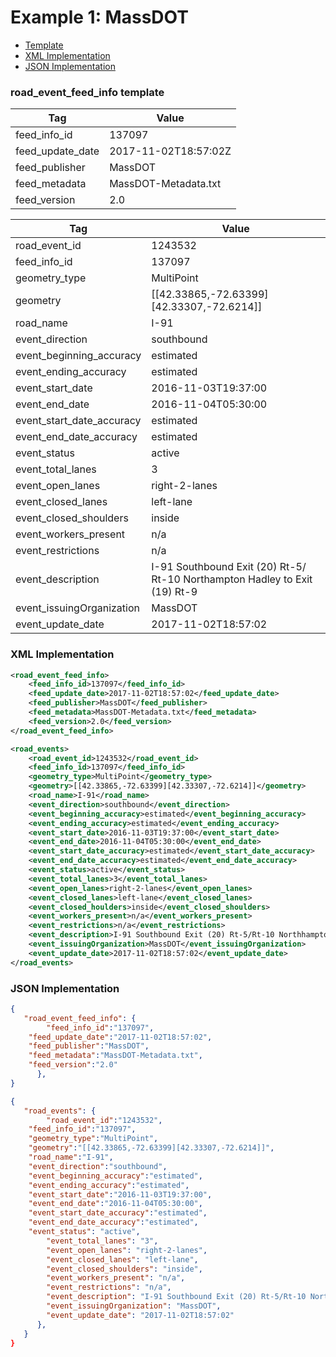 # Example 1: MassDOT 

- [Template](#road_event_feed_info-template)
- [XML Implementation](#xml-implementation)
- [JSON Implementation](#json-implementation)

### road_event_feed_info template
Tag | Value
--- | -----
feed_info_id | 137097
feed_update_date | 2017-11-02T18:57:02Z
feed_publisher | MassDOT
feed_metadata | MassDOT-Metadata.txt
feed_version | 2.0

Tag | Value
--- | -----
road_event_id | 1243532
feed_info_id | 137097
geometry_type | MultiPoint
geometry | [[42.33865,-72.63399][42.33307,-72.6214]]
road_name | I-91
event_direction | southbound
event_beginning_accuracy | estimated
event_ending_accuracy | estimated
event_start_date | 2016-11-03T19:37:00
event_end_date | 2016-11-04T05:30:00
event_start_date_accuracy | estimated
event_end_date_accuracy | estimated
event_status | active
event_total_lanes | 3
event_open_lanes | right-2-lanes
event_closed_lanes | left-lane
event_closed_shoulders | inside
event_workers_present | n/a
event_restrictions | n/a
event_description | I-91 Southbound   Exit (20) Rt-5/ Rt-10 Northampton Hadley to Exit<br>(19) Rt-9
event_issuingOrganization | MassDOT
event_update_date | 2017-11-02T18:57:02

### XML Implementation
```xml
<road_event_feed_info>
	<feed_info_id>137097</feed_info_id>
	<feed_update_date>2017-11-02T18:57:02</feed_update_date>
	<feed_publisher>MassDOT</feed_publisher>
	<feed_metadata>MassDOT-Metadata.txt</feed_metadata>
	<feed_version>2.0</feed_version>
</road_event_feed_info>
```

```xml
<road_events>
	<road_event_id>1243532</road_event_id>
	<feed_info_id>137097</feed_info_id>
	<geometry_type>MultiPoint</geometry_type>
	<geometry>[[42.33865,-72.63399][42.33307,-72.6214]]</geometry>
	<road_name>I-91</road_name>
	<event_direction>southbound</event_direction>
	<event_beginning_accuracy>estimated</event_beginning_accuracy>
	<event_ending_accuracy>estimated</event_ending_accuracy>
	<event_start_date>2016-11-03T19:37:00</event_start_date>
	<event_end_date>2016-11-04T05:30:00</event_end_date>
	<event_start_date_accuracy>estimated</event_start_date_accuracy>
	<event_end_date_accuracy>estimated</event_end_date_accuracy>
	<event_status>active</event_status>
	<event_total_lanes>3</event_total_lanes>
	<event_open_lanes>right-2-lanes</event_open_lanes>
	<event_closed_lanes>left-lane</event_closed_lanes>
	<event_closed_houlders>inside</event_closed_shoulders>
	<event_workers_present>n/a</event_workers_present>
	<event_restrictions>n/a</event_restrictions>
	<event_description>I-91 Southbound Exit (20) Rt-5/Rt-10 Northhampton Hadley to Exit (19) Rt-9</event_description>
	<event_issuingOrganization>MassDOT</event_issuingOrganization>
	<event_update_date>2017-11-02T18:57:02</event_update_date>
</road_events>
```

### JSON Implementation
```json
{
   "road_event_feed_info": {
        "feed_info_id":"137097",
	"feed_update_date":"2017-11-02T18:57:02",
	"feed_publisher":"MassDOT",
	"feed_metadata":"MassDOT-Metadata.txt",
	"feed_version":"2.0"
      },
}
```

```json
{
   "road_events": {
        "road_event_id":"1243532",
	"feed_info_id":"137097",
	"geometry_type":"MultiPoint",
	"geometry":"[[42.33865,-72.63399][42.33307,-72.6214]]",
	"road_name":"I-91",
	"event_direction":"southbound",
	"event_beginning_accuracy":"estimated",
	"event_ending_accuracy":"estimated",
	"event_start_date":"2016-11-03T19:37:00",
	"event_end_date":"2016-11-04T05:30:00",
	"event_start_date_accuracy":"estimated",
	"event_end_date_accuracy":"estimated",
	"event_status": "active",
        "event_total_lanes": "3",
        "event_open_lanes": "right-2-lanes",
        "event_closed_lanes": "left-lane",
        "event_closed_shoulders": "inside",
        "event_workers_present": "n/a",
        "event_restrictions": "n/a",
        "event_description": "I-91 Southbound Exit (20) Rt-5/Rt-10 Northhampton Hadley to Exit (19) Rt-9",
        "event_issuingOrganization": "MassDOT",
        "event_update_date": "2017-11-02T18:57:02"
      },
   }
}
```
